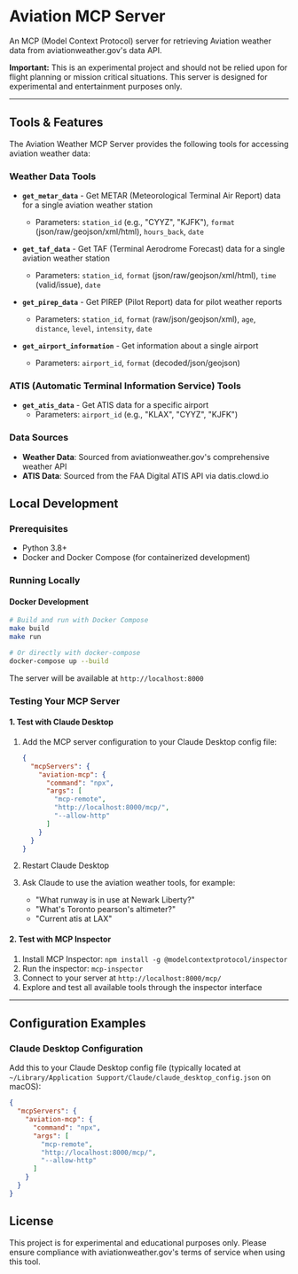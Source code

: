 # Aviation MCP Server
An MCP (Model Context Protocol) server for retrieving Aviation weather data from aviationweather.gov's data API.

**Important:** This is an experimental project and should not be relied upon for flight planning or mission critical situations. This server is designed for experimental and entertainment purposes only.

---

## Tools & Features
The Aviation Weather MCP Server provides the following tools for accessing aviation weather data:

### Weather Data Tools
- **`get_metar_data`** - Get METAR (Meteorological Terminal Air Report) data for a single aviation weather station
  - Parameters: `station_id` (e.g., "CYYZ", "KJFK"), `format` (json/raw/geojson/xml/html), `hours_back`, `date`
  
- **`get_taf_data`** - Get TAF (Terminal Aerodrome Forecast) data for a single aviation weather station
  - Parameters: `station_id`, `format` (json/raw/geojson/xml/html), `time` (valid/issue), `date`
  
- **`get_pirep_data`** - Get PIREP (Pilot Report) data for pilot weather reports
  - Parameters: `station_id`, `format` (raw/json/geojson/xml), `age`, `distance`, `level`, `intensity`, `date`
  
- **`get_airport_information`** - Get information about a single airport
  - Parameters: `airport_id`, `format` (decoded/json/geojson)

### ATIS (Automatic Terminal Information Service) Tools
- **`get_atis_data`** - Get ATIS data for a specific airport
  - Parameters: `airport_id` (e.g., "KLAX", "CYYZ", "KJFK")

### Data Sources
- **Weather Data**: Sourced from aviationweather.gov's comprehensive weather API
- **ATIS Data**: Sourced from the FAA Digital ATIS API via datis.clowd.io

## Local Development

### Prerequisites
- Python 3.8+
- Docker and Docker Compose (for containerized development)

### Running Locally

#### Docker Development
```bash
# Build and run with Docker Compose
make build
make run

# Or directly with docker-compose
docker-compose up --build
```

The server will be available at `http://localhost:8000`

### Testing Your MCP Server

#### 1. Test with Claude Desktop
1. Add the MCP server configuration to your Claude Desktop config file:
   ```json
   {
     "mcpServers": {
       "aviation-mcp": {
         "command": "npx",
         "args": [
           "mcp-remote",
           "http://localhost:8000/mcp/",
           "--allow-http"
         ]
       }
     }
   }
   ```

2. Restart Claude Desktop
3. Ask Claude to use the aviation weather tools, for example:
   - "What runway is in use at Newark Liberty?"
   - "What's Toronto pearson's altimeter?"
   - "Current atis at LAX"

#### 2. Test with MCP Inspector
1. Install MCP Inspector: `npm install -g @modelcontextprotocol/inspector`
2. Run the inspector: `mcp-inspector`
3. Connect to your server at `http://localhost:8000/mcp/`
4. Explore and test all available tools through the inspector interface

---

## Configuration Examples

### Claude Desktop Configuration
Add this to your Claude Desktop config file (typically located at `~/Library/Application Support/Claude/claude_desktop_config.json` on macOS):

```json
{
  "mcpServers": {
    "aviation-mcp": {
      "command": "npx",
      "args": [
        "mcp-remote",
        "http://localhost:8000/mcp/",
        "--allow-http"
      ]
    }
  }
}
```

## License

This project is for experimental and educational purposes only. Please ensure compliance with aviationweather.gov's terms of service when using this tool.
